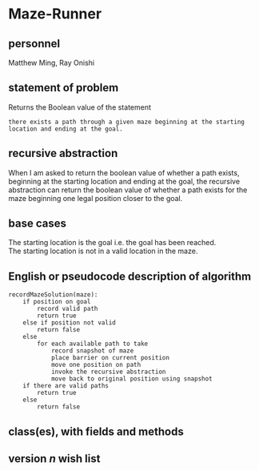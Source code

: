 # Maze-Runner
## personnel
Matthew Ming, Ray Onishi
## statement of problem
Returns the Boolean value of the statement
```
there exists a path through a given maze beginning at the starting location and ending at the goal. 
```
## recursive abstraction
When I am asked to return the boolean value of whether a path exists, beginning at the starting location and ending at the goal,
the recursive abstraction can return the boolean value of whether a path exists for the maze beginning one legal position closer to the goal.
## base cases
The starting location is the goal i.e. the goal has been reached.  
The starting location is not in a valid location in the maze.
## English or pseudocode description of algorithm
```
recordMazeSolution(maze):  
	if position on goal  
		record valid path
		return true 
	else if position not valid
		return false
	else   
		for each available path to take
			record snapshot of maze
			place barrier on current position
			move one position on path  
			invoke the recursive abstraction  
			move back to original position using snapshot
	if there are valid paths
		return true
	else
		return false
```
## class(es), with fields and methods
## version *n* wish list
